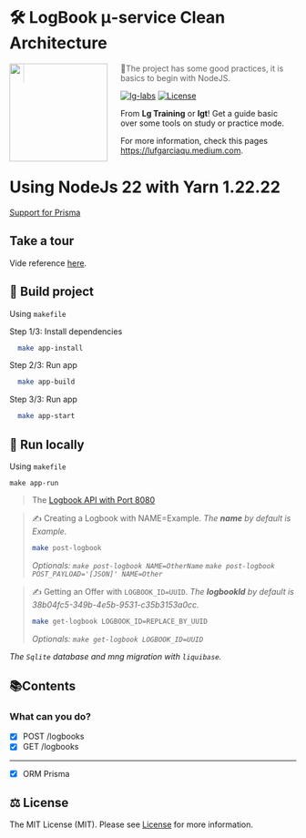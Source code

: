 # 🛠️ LogBook μ-service Clean Architecture

<img src="https://avatars.githubusercontent.com/u/105936384?s=400&u=290ae673580a956864a07d4aef8e4448372a836b&v=4" align="left" width="172px" height="172px"/>
<img align="left" width="0" height="172px" hspace="10"/>

> 👋The project has some good practices, it is basics to begin with NodeJS.
>

[![lg-labs][0]][1]
[![License][2]][LIC]

From **Lg Training** or **lgt**! Get a guide basic over some tools on study or practice mode.

For more information, check this pages https://lufgarciaqu.medium.com.

# Using NodeJs 22 with Yarn 1.22.22

[Support for Prisma][5]

## Take a tour

Vide reference [here][4].

## 🚀 Build project
Using `makefile`

Step 1/3: Install dependencies

```bash
  make app-install
```
Step 2/3: Run app

```bash
  make app-build
```

Step 3/3: Run app

```bash
  make app-start
```

## 🚀 Run locally

Using `makefile`

```shell
make app-run
```
> The [Logbook API with Port 8080][3]

> ✍️ Creating a Logbook with NAME=Example. _The **name** by default is Example._
>```bash
>make post-logbook
>```
>_Optionals: `make post-logbook NAME=OtherName` `make post-logbook POST_PAYLOAD='[JSON]' NAME=Other`_

> ✍️ Getting an Offer with `LOGBOOK_ID=UUID`. _The **logbookId** by default is 38b04fc5-349b-4e5b-9531-c35b3153a0cc._
>```bash
>make get-logbook LOGBOOK_ID=REPLACE_BY_UUID
>```
>_Optionals: `make get-logbook LOGBOOK_ID=UUID`_


_The `Sqlite` database and mng migration with `liquibase`._

## 📚Contents
### What can you do?
- [x] POST /logbooks
- [x] GET /logbooks
---
- [x] ORM Prisma

## ⚖️ License

The MIT License (MIT). Please see [License][LIC] for more information.


[0]: https://img.shields.io/badge/LgLabs-community-blue?style=flat-square
[1]: https://lufgarciaqu.medium.com
[2]: https://img.shields.io/badge/license-MIT-green?style=flat-square

[3]: http://localhost:8080
[4]: https://www.youtube.com/watch?v=f7Su4KoqSio&t=366s
[5]: https://github.com/prisma/prisma/issues/25560#issuecomment-2462151407


[LIC]: LICENSE

[img1]: https://github.com/lg-labs-pentagon/lg-labs-boot-parent/assets/105936384/31c27db8-1e77-478d-a38e-7acf6ba2571c




